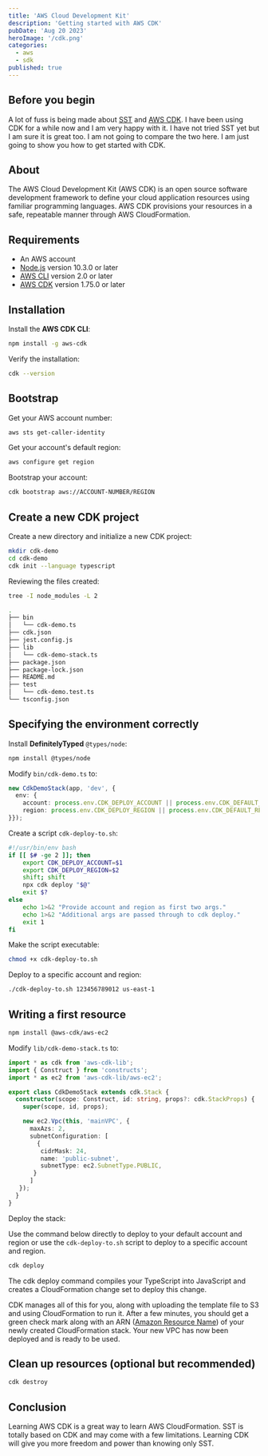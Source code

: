 ```yaml
---
title: 'AWS Cloud Development Kit'
description: 'Getting started with AWS CDK'
pubDate: 'Aug 20 2023'
heroImage: '/cdk.png'
categories:
  - aws
  - sdk
published: true
---
```


## Before you begin

A lot of fuss is being made about [SST](https://sst.dev) and [AWS CDK](https://aws.amazon.com/cdk/). I have been using CDK for a while now and I am very happy with it. I have not tried SST yet but I am sure it is great too. I am not going to compare the two here. I am just going to show you how to get started with CDK.

## About

The AWS Cloud Development Kit (AWS CDK) is an open source software development framework to define your cloud application resources using familiar programming languages. AWS CDK provisions your resources in a safe, repeatable manner through AWS CloudFormation.

## Requirements

- An AWS account
- [Node.js](https://nodejs.org/en/download/) version 10.3.0 or later
- [AWS CLI](https://docs.aws.amazon.com/cli/latest/userguide/cli-chap-install.html) version 2.0 or later
- [AWS CDK](https://docs.aws.amazon.com/cdk/latest/guide/getting_started.html) version 1.75.0 or later


## Installation

Install the **AWS CDK CLI**:

```sh
npm install -g aws-cdk
```

Verify the installation:

```sh
cdk --version
```

## Bootstrap

Get your AWS account number:

```sh
aws sts get-caller-identity
```

Get your account's default region:

```sh
aws configure get region
```

Bootstrap your account:

```sh
cdk bootstrap aws://ACCOUNT-NUMBER/REGION
```

## Create a new CDK project

Create a new directory and initialize a new CDK project:

```sh
mkdir cdk-demo
cd cdk-demo
cdk init --language typescript
```

Reviewing the files created:

```sh
tree -I node_modules -L 2

.
├── bin
│   └── cdk-demo.ts
├── cdk.json
├── jest.config.js
├── lib
│   └── cdk-demo-stack.ts
├── package.json
├── package-lock.json
├── README.md
├── test
│   └── cdk-demo.test.ts
└── tsconfig.json
```

## Specifying the environment correctly

Install **DefinitelyTyped** `@types/node`:

```sh
npm install @types/node
```

Modify `bin/cdk-demo.ts` to:

```ts
new CdkDemoStack(app, 'dev', { 
  env: { 
    account: process.env.CDK_DEPLOY_ACCOUNT || process.env.CDK_DEFAULT_ACCOUNT, 
    region: process.env.CDK_DEPLOY_REGION || process.env.CDK_DEFAULT_REGION 
}});
```

Create a script `cdk-deploy-to.sh`:

```bash
#!/usr/bin/env bash
if [[ $# -ge 2 ]]; then
    export CDK_DEPLOY_ACCOUNT=$1
    export CDK_DEPLOY_REGION=$2
    shift; shift
    npx cdk deploy "$@"
    exit $?
else
    echo 1>&2 "Provide account and region as first two args."
    echo 1>&2 "Additional args are passed through to cdk deploy."
    exit 1
fi
```

Make the script executable:

```sh
chmod +x cdk-deploy-to.sh
```

Deploy to a specific account and region:

```sh
./cdk-deploy-to.sh 123456789012 us-east-1
```

## Writing a first resource

```sh
npm install @aws-cdk/aws-ec2
```

Modify `lib/cdk-demo-stack.ts` to:

```ts
import * as cdk from 'aws-cdk-lib';
import { Construct } from 'constructs';
import * as ec2 from 'aws-cdk-lib/aws-ec2';

export class CdkDemoStack extends cdk.Stack {
  constructor(scope: Construct, id: string, props?: cdk.StackProps) {
    super(scope, id, props);

    new ec2.Vpc(this, 'mainVPC', {
      maxAzs: 2,
      subnetConfiguration: [
        {
         cidrMask: 24,
         name: 'public-subnet',
         subnetType: ec2.SubnetType.PUBLIC,
       }
      ]
   });
  }
}
```

Deploy the stack:

Use the command below directly to deploy to your default account and region or use the `cdk-deploy-to.sh` script to deploy to a specific account and region.

```sh
cdk deploy
```

The cdk deploy command compiles your TypeScript into JavaScript and creates a CloudFormation change set to deploy this change. 

CDK manages all of this for you, along with uploading the template file to S3 and using CloudFormation to run it. After a few minutes, you should get a green check mark along with an ARN ([Amazon Resource Name](https://docs.aws.amazon.com/general/latest/gr/aws-arns-and-namespaces.html)) of your newly created CloudFormation stack. Your new VPC has now been deployed and is ready to be used.

## Clean up resources (optional but recommended)

```sh
cdk destroy
```

## Conclusion

Learning AWS CDK is a great way to learn AWS CloudFormation. SST is totally based on CDK and may come with a few limitations. Learning CDK will give you more freedom and power than knowing only SST.
